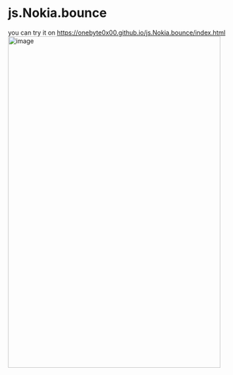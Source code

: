 # js.Nokia.bounce  
you can try it on
https://onebyte0x00.github.io/js.Nokia.bounce/index.html
<img width="481" height="751" alt="image" src="https://github.com/user-attachments/assets/daacb013-ea07-494b-86cf-f55a68f9a28c" />
